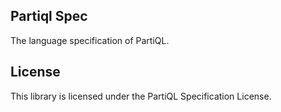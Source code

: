 ## Partiql Spec

The language specification of PartiQL.

## License

This library is licensed under the PartiQL Specification License. 
